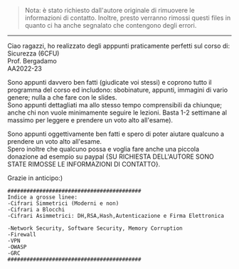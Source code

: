 > Nota: è stato richiesto dall'autore originale di rimuovere le informazioni di contatto.
> Inoltre, presto verranno rimossi questi files in quanto ci ha anche segnalato che contengono degli errori.

---

Ciao ragazzi, ho realizzato degli apppunti praticamente perfetti sul corso di:   
Sicurezza (6CFU)  
Prof. Bergadamo  
AA2022-23  

Sono appunti davvero ben fatti (giudicate voi stessi) e coprono tutto il programma del corso ed includono: sbobinature, appunti, immagini di vario genere; nulla a che fare con le slides.  
Sono appunti dettagliati ma allo stesso tempo comprensibili da chiunque; anche chi non vuole minimamente seguire le lezioni. Basta 1-2 settimane al massimo per leggere e prendere un voto alto all'esame).  

Sono appunti oggettivamente ben fatti e spero di poter aiutare qualcuno a prendere un voto alto all'esame.  
Spero inoltre che qualcuno possa e voglia fare anche una piccola donazione ad esempio su paypal {SU RICHIESTA DELL'AUTORE SONO STATE RIMOSSE LE INFORMAZIONI DI CONTATTO}.  

Grazie in anticipo:)  

```
##########################################
Indice a grosse linee:
-Cifrari Simmetrici (Moderni e non)
-Cifrari a Blocchi
-Cifrari Asimmetrici: DH,RSA,Hash,Autenticazione e Firma Elettronica

-Network Security, Software Security, Memory Corruption
-Firewall
-VPN
-OWASP
-GRC
##########################################
```
